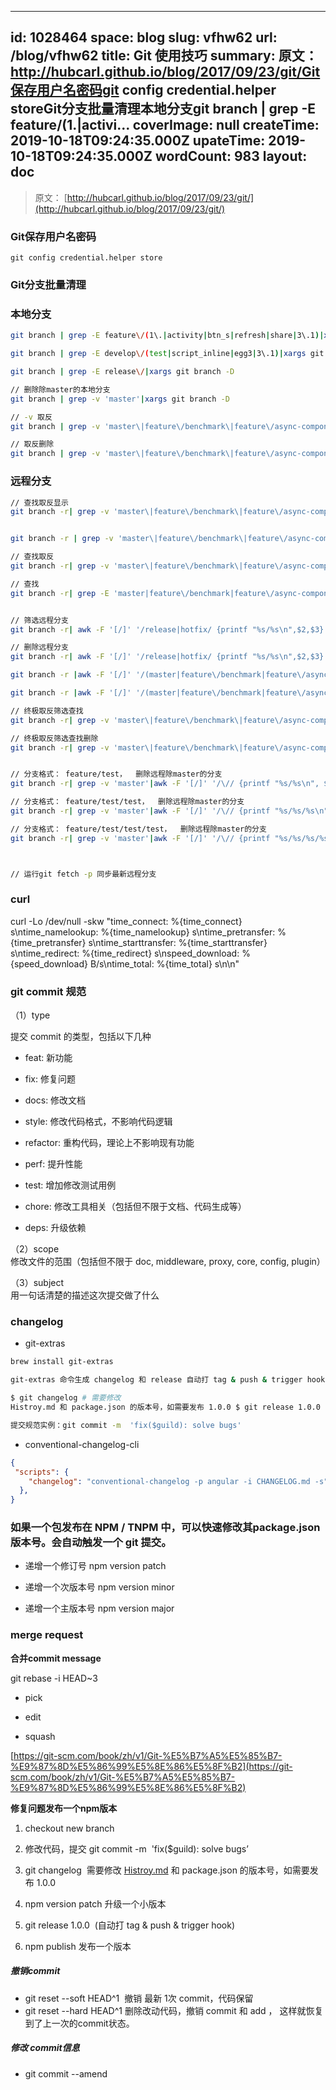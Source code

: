 
---
id: 1028464
space: blog
slug: vfhw62
url: /blog/vfhw62
title: Git 使用技巧
summary: 原文： http://hubcarl.github.io/blog/2017/09/23/git/Git保存用户名密码git config credential.helper storeGit分支批量清理本地分支git branch | grep -E feature\/(1\.|activi...
coverImage: null
createTime: 2019-10-18T09:24:35.000Z 
upateTime: 2019-10-18T09:24:35.000Z
wordCount: 983
layout: doc
---
> 原文： [http://hubcarl.github.io/blog/2017/09/23/git/](http://hubcarl.github.io/blog/2017/09/23/git/)



### Git保存用户名密码

```
git config credential.helper store
```


### Git分支批量清理


### 本地分支

```bash
git branch | grep -E feature\/(1\.|activity|btn_s|refresh|share|3\.1)|xargs git branch -D

git branch | grep -E develop\/(test|script_inline|egg3|3\.1)|xargs git branch -D

git branch | grep -E release\/|xargs git branch -D

// 删除除master的本地分支
git branch | grep -v 'master'|xargs git branch -D

// -v 取反
git branch | grep -v 'master\|feature\/benchmark\|feature\/async-component'

// 取反删除
git branch | grep -v 'master\|feature\/benchmark\|feature\/async-component'|xargs git branch -D
```


### 远程分支

```bash
// 查找取反显示
git branch -r| grep -v 'master\|feature\/benchmark\|feature\/async-component'


git branch -r | grep -v 'master\|feature\/benchmark\|feature\/async-component' | awk '{print $1}'

// 查找取反
git branch -r| grep -v 'master\|feature\/benchmark\|feature\/async-component\|develop\/stearmrender'

// 查找
git branch -r| grep -E 'master|feature\/benchmark|feature\/async-component|develop\/stearmrender'


// 筛选远程分支
git branch -r| awk -F '[/]' '/release|hotfix/ {printf "%s/%s\n",$2,$3}' 

// 删除远程分支
git branch -r| awk -F '[/]' '/release|hotfix/ {printf "%s/%s\n",$2,$3}'|xargs -i {} git push origin :{}

git branch -r |awk -F '[/]' '/(master|feature\/benchmark|feature\/async-component)/ {printf "%s/%s/%s\n", $2,$3,$4}' 

git branch -r |awk -F '[/]' '/(master|feature\/benchmark|feature\/async-component)/ {printf "%s/%s/%s\n", $2,$3,$4}' |xargs -I {} git push origin :{}

// 终极取反筛选查找
git branch -r| grep -v 'master\|feature\/benchmark\|feature\/async-component\|develop\/stearmrender'|awk -F '[/]' '/\// {printf "%s/%s\n", $2,$3}'

// 终极取反筛选查找删除
git branch -r| grep -v 'master\|feature\/benchmark\|feature\/async-component\|develop\/stearmrender'|awk -F '[/]' '/\// {printf "%s/%s\n", $2,$3}' |xargs -I {} git push origin :{}


// 分支格式： feature/test，  删除远程除master的分支
git branch -r| grep -v 'master'|awk -F '[/]' '/\// {printf "%s/%s\n", $2,$3}' | xargs -I {} git push origin :{}

// 分支格式： feature/test/test，  删除远程除master的分支
git branch -r| grep -v 'master'|awk -F '[/]' '/\// {printf "%s/%s/%s\n", $2,$3,$4}' | xargs -I {} git push origin :{}

// 分支格式： feature/test/test/test，  删除远程除master的分支
git branch -r| grep -v 'master'|awk -F '[/]' '/\// {printf "%s/%s/%s/%s\n", $2,$3,$4,$5}' | xargs -I {} git push origin :{}



// 运行git fetch -p 同步最新远程分支
```


### curl

curl -Lo /dev/null -skw "time_connect: %{time_connect} s\ntime_namelookup: %{time_namelookup} s\ntime_pretransfer: %{time_pretransfer} s\ntime_starttransfer: %{time_starttransfer} s\ntime_redirect: %{time_redirect} s\nspeed_download: %{speed_download} B/s\ntime_total: %{time_total} s\n\n"


### git commit 规范

（1）type

提交 commit 的类型，包括以下几种

- feat: 新功能

- fix: 修复问题

- docs: 修改文档

- style: 修改代码格式，不影响代码逻辑

- refactor: 重构代码，理论上不影响现有功能

- perf: 提升性能

- test: 增加修改测试用例

- chore: 修改工具相关（包括但不限于文档、代码生成等）

- deps: 升级依赖


（2）scope<br />修改文件的范围（包括但不限于 doc, middleware, proxy, core, config, plugin）

（3）subject<br />用一句话清楚的描述这次提交做了什么


### changelog

- git-extras


```bash
brew install git-extras

git-extras 命令生成 changelog 和 release 自动打 tag & push & trigger hook

$ git changelog # 需要修改 
Histroy.md 和 package.json 的版本号，如需要发布 1.0.0 $ git release 1.0.0

提交规范实例：git commit -m  'fix($guild): solve bugs'
```

- conventional-changelog-cli


```json
{
 "scripts": {
    "changelog": "conventional-changelog -p angular -i CHANGELOG.md -s",
  },
}
```



### 如果一个包发布在 NPM / TNPM 中，可以快速修改其package.json版本号。会自动触发一个 git 提交。

- 递增一个修订号 npm version patch

- 递增一个次版本号 npm version minor

- 递增一个主版本号 npm version major



### merge request

**合并commit message**

git rebase -i HEAD~3

- pick

- edit

- squash


[https://git-scm.com/book/zh/v1/Git-%E5%B7%A5%E5%85%B7-%E9%87%8D%E5%86%99%E5%8E%86%E5%8F%B2](https://git-scm.com/book/zh/v1/Git-%E5%B7%A5%E5%85%B7-%E9%87%8D%E5%86%99%E5%8E%86%E5%8F%B2)

**修复问题发布一个npm版本**

1. checkout new branch

2. 修改代码，提交 git commit -m  'fix($guild): solve bugs’

3. git changelog  需要修改 [Histroy.md](http://Histroy.md) 和 package.json 的版本号，如需要发布 1.0.0

4. npm version patch 升级一个小版本

5. git release 1.0.0  (自动打 tag & push & trigger hook)

6. npm publish 发布一个版本




##### 撤销commit

- git reset --soft HEAD^1  撤销 最新 1次 commit，代码保留
- git reset --hard HEAD^1 删除改动代码，撤销 commit 和 add ， 这样就恢复到了上一次的commit状态。


##### 修改 commit信息

- git commit --amend


  